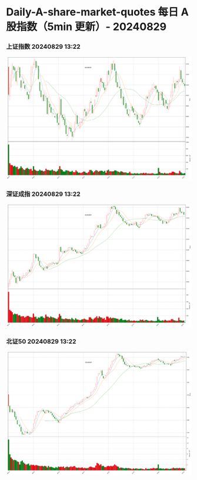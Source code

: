 
# Daily-A-share-market-quotes 每日 A 股指数（5min 更新）- 20240829

### 上证指数 20240829 13:22
![](./fig/2024/8/20240829-sh000001.png)

### 深证成指 20240829 13:22
![](./fig/2024/8/20240829-sz399001.png)

### 北证50 20240829 13:22
![](./fig/2024/8/20240829-bj899050.png)

